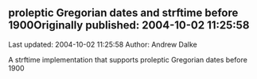 ## proleptic Gregorian dates and strftime before 1900Originally published: 2004-10-02 11:25:58 
Last updated: 2004-10-02 11:25:58 
Author: Andrew Dalke 
 
A strftime implementation that supports proleptic Gregorian dates before 1900